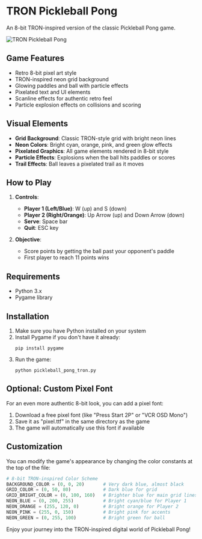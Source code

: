 # TRON Pickleball Pong

An 8-bit TRON-inspired version of the classic Pickleball Pong game.

![TRON Pickleball Pong](tron_pickleball_screenshot.png)

## Game Features

- Retro 8-bit pixel art style
- TRON-inspired neon grid background
- Glowing paddles and ball with particle effects
- Pixelated text and UI elements
- Scanline effects for authentic retro feel
- Particle explosion effects on collisions and scoring

## Visual Elements

- **Grid Background**: Classic TRON-style grid with bright neon lines
- **Neon Colors**: Bright cyan, orange, pink, and green glow effects
- **Pixelated Graphics**: All game elements rendered in 8-bit style
- **Particle Effects**: Explosions when the ball hits paddles or scores
- **Trail Effects**: Ball leaves a pixelated trail as it moves

## How to Play

1. **Controls**:
   - **Player 1 (Left/Blue)**: W (up) and S (down)
   - **Player 2 (Right/Orange)**: Up Arrow (up) and Down Arrow (down)
   - **Serve**: Space bar
   - **Quit**: ESC key

2. **Objective**:
   - Score points by getting the ball past your opponent's paddle
   - First player to reach 11 points wins

## Requirements

- Python 3.x
- Pygame library

## Installation

1. Make sure you have Python installed on your system
2. Install Pygame if you don't have it already:
   ```
   pip install pygame
   ```
3. Run the game:
   ```
   python pickleball_pong_tron.py
   ```

## Optional: Custom Pixel Font

For an even more authentic 8-bit look, you can add a pixel font:

1. Download a free pixel font (like "Press Start 2P" or "VCR OSD Mono")
2. Save it as "pixel.ttf" in the same directory as the game
3. The game will automatically use this font if available

## Customization

You can modify the game's appearance by changing the color constants at the top of the file:

```python
# 8-bit TRON-inspired Color Scheme
BACKGROUND_COLOR = (0, 0, 20)       # Very dark blue, almost black
GRID_COLOR = (0, 50, 80)            # Dark blue for grid
GRID_BRIGHT_COLOR = (0, 100, 160)   # Brighter blue for main grid lines
NEON_BLUE = (0, 200, 255)           # Bright cyan/blue for Player 1
NEON_ORANGE = (255, 120, 0)         # Bright orange for Player 2
NEON_PINK = (255, 0, 150)           # Bright pink for accents
NEON_GREEN = (0, 255, 100)          # Bright green for ball
```

Enjoy your journey into the TRON-inspired digital world of Pickleball Pong!